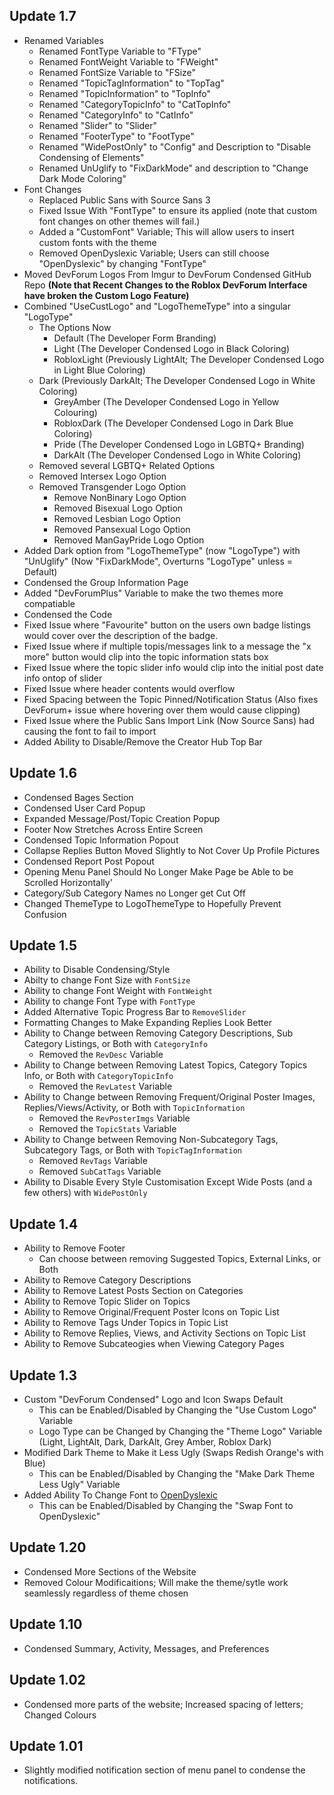 ## Update 1.7
* Renamed Variables
   - Renamed FontType Variable to "FType"
   - Renamed FontWeight Variable to "FWeight"
   - Renamed FontSize Variable to "FSize"
   - Renamed "TopicTagInformation" to "TopTag"
   - Renamed "TopicInformation" to "TopInfo"
   - Renamed "CategoryTopicInfo" to "CatTopInfo"
   - Renamed "CategoryInfo" to "CatInfo"
   - Renamed "Slider" to "Slider"
   - Renamed "FooterType" to "FootType"
   - Renamed "WidePostOnly" to "Config" and Description to "Disable Condensing of Elements"
   - Renamed UnUglify to "FixDarkMode" and description to "Change Dark Mode Coloring"
* Font Changes
   - Replaced Public Sans with Source Sans 3
   - Fixed Issue With "FontType" to ensure its applied (note that custom font changes on other themes will fail.)
   - Added a "CustomFont" Variable; This will allow users to insert custom fonts with the theme
   - Removed OpenDyslexic Variable; Users can still choose "OpenDyslexic" by changing "FontType"
 * Moved DevForum Logos From Imgur to DevForum Condensed GitHub Repo **(Note that Recent Changes to the Roblox DevForum Interface have broken the Custom Logo Feature)**
 * Combined "UseCustLogo" and "LogoThemeType" into a singular "LogoType"
    - The Options Now
    	- Default (The Developer Form Branding)  
    	- Light (The Developer Condensed Logo in Black Coloring) 
    	- RobloxLight (Previously LightAlt; The Developer Condensed Logo in Light Blue Coloring)
	- Dark (Previously DarkAlt; The Developer Condensed Logo in White Coloring)
      	- GreyAmber (The Developer Condensed Logo in Yellow Colouring)
      	- RobloxDark (The Developer Condensed Logo in Dark Blue Coloring)
      	- Pride (The Developer Condensed Logo in LGBTQ+ Branding)
      	- DarkAlt (The Developer Condensed Logo in White Coloring)
   -  Removed several LGBTQ+ Related Options  
	 - Removed Intersex Logo Option
  	 - Removed Transgender Logo Option
    	 - Remove NonBinary Logo Option
      	 - Removed Bisexual Logo Option
         - Removed Lesbian Logo Option
         - Removed Pansexual Logo Option
         - Removed ManGayPride Logo Option
* Added Dark option from "LogoThemeType" (now "LogoType") with "UnUglify" (Now "FixDarkMode", Overturns "LogoType" unless = Default)
* Condensed the Group Information Page
* Added "DevForumPlus" Variable to make the two themes more compatiable
* Condensed the Code
* Fixed Issue where "Favourite" button on the users own badge listings would cover over the description of the badge.
* Fixed Issue where if multiple topis/messages link to a message the "x more" button would clip into the topic information stats box
* Fixed Issue where the topic slider info would clip into the initial post date info ontop of slider
* Fixed Issue where header contents would overflow
* Fixed Spacing between the Topic Pinned/Notification Status (Also fixes DevForum+ issue where hovering over them would cause clipping)
* Fixed Issue where the Public Sans Import Link (Now Source Sans) had <span></span> causing the font to fail to import
* Added Ability to Disable/Remove the Creator Hub Top Bar
## Update 1.6
* Condensed Bages Section
* Condensed User Card Popup
* Expanded Message/Post/Topic Creation Popup
* Footer Now Stretches Across Entire Screen
* Condensed Topic Information Popout
* Collapse Replies Button Moved Slightly to Not Cover Up Profile Pictures
* Condensed Report Post Popout
* Opening Menu Panel Should No Longer Make Page be Able to be Scrolled Horizontally'
* Category/Sub Category Names no Longer get Cut Off
* Changed ThemeType to LogoThemeType to Hopefully Prevent Confusion

## Update 1.5
* Ability to Disable Condensing/Style 
* Abilty to change Font Size with ``FontSize``
* Ability to change Font Weight with ``FontWeight``
* Ability to change Font Type with ``FontType``
* Added Alternative Topic Progress Bar to ``RemoveSlider`` 
* Formatting Changes to Make Expanding Replies Look Better
* Ability to Change between Removing Category Descriptions, Sub Category Listings, or Both with ``CategoryInfo``
	- Removed the ``RevDesc`` Variable
* Ability to Change between Removing Latest Topics, Category Topics Info, or Both with ``CategoryTopicInfo``
	- Removed the ``RevLatest`` Variable
* Ability to Change between Removing Frequent/Original Poster Images, Replies/Views/Activity, or Both with ``TopicInformation``
	- Removed the ``RevPosterImgs`` Variable
	- Removed the ``TopicStats`` Variable
* Ability to Change between Removing Non-Subcategory Tags, Subcategory Tags, or Both with ``TopicTagInformation``
	- Removed ``RevTags`` Variable
	- Removed ``SubCatTags`` Variable
* Ability to Disable Every Style Customisation Except Wide Posts (and a few others) with ``WidePostOnly``

## Update 1.4
* Ability to Remove Footer
   - Can choose between removing Suggested Topics, External Links, or Both
* Ability to Remove Category Descriptions
* Ability to Remove Latest Posts Section on Categories
* Ability to Remove Topic Slider on Topics
* Ability to Remove Original/Frequent Poster Icons on Topic List
* Ability to Remove Tags Under Topics in Topic List
* Ability to Remove Replies, Views, and Activity Sections on Topic List
* Ability to Remove Subcateogies when Viewing Category Pages

## Update 1.3
* Custom "DevForum Condensed" Logo and Icon Swaps Default 
    - This can be Enabled/Disabled by Changing the "Use Custom Logo" Variable
    - Logo Type can be Changed by Changing the "Theme Logo" Variable (Light, LightAlt, Dark, DarkAlt, Grey Amber, Roblox Dark)
* Modified Dark Theme to Make it Less Ugly (Swaps Redish Orange's with Blue)
    - This can be Enabled/Disabled by Changing the "Make Dark Theme Less Ugly" Variable
* Added Ability To Change Font to [OpenDyslexic](https://opendyslexic.org)
    - This can be Enabled/Disabled by Changing the "Swap Font to OpenDyslexic"

## Update 1.20
* Condensed More Sections of the Website
* Removed Colour Modificaitions; Will make the theme/sytle work seamlessly regardless of theme chosen

## Update 1.10
* Condensed Summary, Activity, Messages, and Preferences

## Update 1.02
* Condensed more parts of the website; Increased spacing of letters; Changed Colours

## Update 1.01
* Slightly modified notification section of menu panel to condense the notifications.
